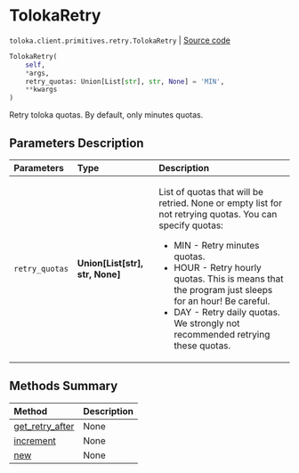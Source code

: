 # TolokaRetry
`toloka.client.primitives.retry.TolokaRetry` | [Source code](https://github.com/Toloka/toloka-kit/blob/v1.2.2/src/client/primitives/retry.py#L30)

```python
TolokaRetry(
    self,
    *args,
    retry_quotas: Union[List[str], str, None] = 'MIN',
    **kwargs
)
```

Retry toloka quotas. By default, only minutes quotas.

## Parameters Description

| Parameters | Type | Description |
| :----------| :----| :-----------|
`retry_quotas`|**Union\[List\[str\], str, None\]**|<p>List of quotas that will be retried. None or empty list for not retrying quotas. You can specify quotas:</p> <ul> <li>MIN - Retry minutes quotas.</li> <li>HOUR - Retry hourly quotas. This is means that the program just sleeps for an hour! Be careful.</li> <li>DAY - Retry daily quotas. We strongly not recommended retrying these quotas.</li> </ul>
## Methods Summary

| Method | Description |
| :------| :-----------|
[get_retry_after](toloka.client.primitives.retry.TolokaRetry.get_retry_after.md)| None
[increment](toloka.client.primitives.retry.TolokaRetry.increment.md)| None
[new](toloka.client.primitives.retry.TolokaRetry.new.md)| None
